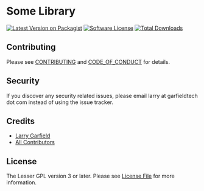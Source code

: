 # Some Library

[![Latest Version on Packagist][ico-version]][link-packagist]
[![Software License][ico-license]](LICENSE.md)
[![Total Downloads][ico-downloads]][link-downloads]


## Contributing

Please see [CONTRIBUTING](CONTRIBUTING.md) and [CODE_OF_CONDUCT](CODE_OF_CONDUCT.md) for details.

## Security

If you discover any security related issues, please email larry at garfieldtech dot com instead of using the issue tracker.

## Credits

- [Larry Garfield][link-author]
- [All Contributors][link-contributors]

## License

The Lesser GPL version 3 or later. Please see [License File](LICENSE.md) for more information.

[ico-version]: https://img.shields.io/packagist/v/Crell/mastobot.svg?style=flat-square
[ico-license]: https://img.shields.io/badge/License-LGPLv3-green.svg?style=flat-square
[ico-downloads]: https://img.shields.io/packagist/dt/Crell/mastobot.svg?style=flat-square

[link-packagist]: https://packagist.org/packages/Crell/mastobot
[link-scrutinizer]: https://scrutinizer-ci.com/g/Crell/mastobot/code-structure
[link-code-quality]: https://scrutinizer-ci.com/g/Crell/mastobot
[link-downloads]: https://packagist.org/packages/Crell/mastobot
[link-author]: https://github.com/Crell
[link-contributors]: ../../contributors
